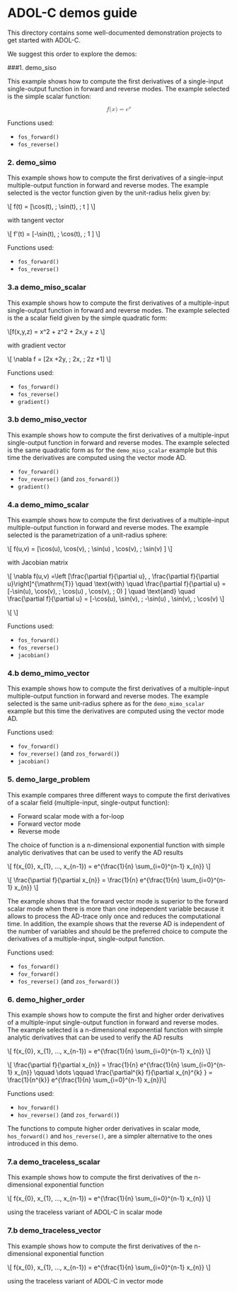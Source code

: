 # ADOL-C demos guide

This directory contains some well-documented demonstration projects to get started with ADOL-C.

We suggest this order to explore the demos:



###1. demo_siso

This example shows how to compute the first derivatives of a single-input single-output function in forward and reverse modes.
The example selected is the simple scalar function:

<math display="block">
  <mi>f</mi>
  <mo stretchy="false">(</mo>
  <mi>x</mi>
  <mo stretchy="false">)</mo>
  <mo>=</mo>
  <msup>
    <mi>e</mi>
    <mi>x</mi>
  </msup>
</math>

Functions used:

- `fos_forward()`
- `fos_reverse()`


### 2. demo_simo

This example shows how to compute the first derivatives of a single-input multiple-output function in forward and reverse modes.
The example selected is the vector function given by the unit-radius helix given by:

\\[ f(t) = [\cos(t), \; \sin(t), \; t ]   \\] 

with tangent vector

\\[ f'(t) = [-\sin(t), \; \cos(t), \; 1 ]   \\] 

Functions used:

- `fos_forward()`
- `fos_reverse()`



### 3.a demo_miso_scalar

This example shows how to compute the first derivatives of a multiple-input single-output function in forward and reverse modes.
The example selected is the a scalar field given by the simple quadratic form:

\\[f(x,y,z) = x^2 + z^2 + 2x\,y + z \\]

with gradient vector

\\[ \nabla f =  [2x +2y, \; 2x, \; 2z +1]
  \\]
  

Functions used:

- `fos_forward()`
- `fos_reverse()`
- `gradient()`


### 3.b demo_miso_vector

This example shows how to compute the first derivatives of a multiple-input single-output function in forward and reverse modes.
The example selected is the same quadratic form as for the `demo_miso_scalar` example but this time the derivatives are computed using the vector mode AD.

- `fov_forward()`
- `fov_reverse()` (and `zos_forward()`)
- `gradient()`



### 4.a demo_mimo_scalar

This example shows how to compute the first derivatives of a multiple-input multiple-output function in forward and reverse modes.
The example selected is the parametrization of a unit-radius sphere:

\\[ f(u,v) = [\cos(u)\, \cos(v), \; \sin(u) \, \cos(v), \; \sin(v) ]   \\] 

with Jacobian matrix

\\[ \nabla f(u,v) =\left [\frac{\partial f}{\partial u}, \, \frac{\partial f}{\partial u}\right]^{\mathrm{T}} \quad \text{with} \quad \frac{\partial f}{\partial u} = [-\sin(u)\, \cos(v), \; \cos(u) \, \cos(v), \; 0) ] \quad \text{and} \quad \frac{\partial f}{\partial u} = [-\cos(u)\, \sin(v), \; -\sin(u) \, \sin(v), \; \cos(v)  \\]

\\[  \\] 


 
Functions used:

- `fos_forward()`
- `fos_reverse()`
- `jacobian()`


### 4.b demo_mimo_vector
This example shows how to compute the first derivatives of a multiple-input multiple-output function in forward and reverse modes.
The example selected is the same unit-radius sphere as for the `demo_mimo_scalar` example but this time the derivatives are computed using the vector mode AD.

Functions used:

- `fov_forward()`
- `fov_reverse()` (and `zos_forward()`)
- `jacobian()`



### 5. demo_large_problem

This example compares three different ways to compute the first derivatives of a scalar field (multiple-input, single-output function):

- Forward scalar mode with a for-loop
- Forward vector mode
- Reverse mode

The choice of function is a n-dimensional exponential function with simple analytic derivatives that can be used to verify the AD results

\\[  f(x_{0}, x_{1}, ..., x_{n-1}) = e^{\frac{1}{n} \sum_{i=0}^{n-1} x_{n}} \\]

\\[ \frac{\partial f}{\partial x_{n}} = \frac{1}{n} e^{\frac{1}{n} \sum_{i=0}^{n-1} x_{n}} \\]



The example shows that the forward vector mode is superior to the forward scalar mode when there is more than one independent variable because it allows to process the AD-trace only once and reduces the computational time.
In addition, the example shows that the reverse AD is independent of the number of variables and should be the preferred choice to compute the derivatives of a multiple-input, single-output function.


Functions used:

- `fos_forward()`
- `fov_forward()`
- `fos_reverse()` (and `zos_forward()`)



### 6. demo_higher_order

This example shows how to compute the first and higher order derivatives of a multiple-input single-output function in forward and reverse modes.
The example selected is a n-dimensional exponential function with simple analytic derivatives that can be used to verify the AD results

\\[  f(x_{0}, x_{1}, ..., x_{n-1}) = e^{\frac{1}{n} \sum_{i=0}^{n-1} x_{n}} \\]

\\[ \frac{\partial f}{\partial x_{n}} = \frac{1}{n} e^{\frac{1}{n} \sum_{i=0}^{n-1} x_{n}}  \qquad \dots \qquad \frac{\partial^{k} f}{\partial x_{n}^{k} } = \frac{1}{n^{k}} e^{\frac{1}{n} \sum_{i=0}^{n-1} x_{n}}\\]


Functions used:
- `hov_forward()`
- `hov_reverse()` (and `zos_forward()`)

The functions to compute higher order derivatives in scalar mode, `hos_forward()` and `hos_reverse()`, are a simpler alternative to the ones introduced in this demo.


### 7.a demo_traceless_scalar

This example shows how to compute the first derivatives of the n-dimensional exponential function

\\[  f(x_{0}, x_{1}, ..., x_{n-1}) = e^{\frac{1}{n} \sum_{i=0}^{n-1} x_{n}} \\]

using the traceless variant of ADOL-C in scalar mode


### 7.b demo_traceless_vector

This example shows how to compute the first derivatives of the n-dimensional exponential function

\\[  f(x_{0}, x_{1}, ..., x_{n-1}) = e^{\frac{1}{n} \sum_{i=0}^{n-1} x_{n}} \\]

using the traceless variant of ADOL-C in vector mode
